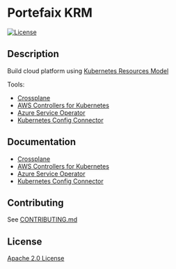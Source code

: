 # Portefaix KRM

[![License](https://img.shields.io/badge/License-Apache%202.0-blue.svg)](https://opensource.org/licenses/Apache-2.0)

## Description

Build cloud platform using [Kubernetes Resources Model](https://github.com/kubernetes/community/blob/master/contributors/design-proposals/architecture/resource-management.md)

Tools:

* [Crossplane](https://crossplane.io)
* [AWS Controllers for Kubernetes](https://aws-controllers-k8s.github.io/community/)
* [Azure Service Operator](https://github.com/Azure/azure-service-operator)
* [Kubernetes Config Connector](https://cloud.google.com/config-connector/docs/overview)

## Documentation

* [Crossplane](./krm/crossplane)
* [AWS Controllers for Kubernetes](./krm/ack/)
* [Azure Service Operator](./krm/aso/)
* [Kubernetes Config Connector](./krm/kcc)

## Contributing

See [CONTRIBUTING.md](./CONTRIBUTING.md)

## License

[Apache 2.0 License](./LICENSE)
